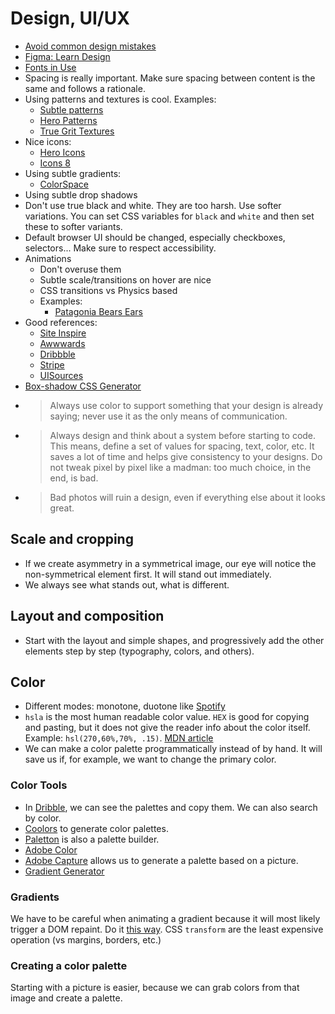 # Design, UI/UX

- [Avoid common design mistakes](https://uxplanet.org/common-webpage-design-mistakes-59eed9831bd7)
- [Figma: Learn Design](https://www.figma.com/resources/learn-design)
- [Fonts in Use](https://fontsinuse.com/)
- Spacing is really important. Make sure spacing between content is the same and follows a rationale.
- Using patterns and textures is cool. Examples:
  - [Subtle patterns](https://www.toptal.com/designers/subtlepatterns/)
  - [Hero Patterns](https://www.heropatterns.com/)
  - [True Grit Textures](https://www.truegrittexturesupply.com/)
- Nice icons:
  - [Hero Icons](https://www.heropatterns.com/)
  - [Icons 8](https://icons8.com/icons)
- Using subtle gradients:
  - [ColorSpace](https://mycolor.space/gradient)
- Using subtle drop shadows
- Don't use true black and white. They are too harsh. Use softer variations. You can set CSS variables for `black` and `white` and then set these to softer variants.
- Default browser UI should be changed, especially checkboxes, selectors... Make sure to respect accessibility.
- Animations
  - Don't overuse them
  - Subtle scale/transitions on hover are nice
  - CSS transitions vs Physics based
  - Examples:
    - [Patagonia Bears Ears](http://bearsears.patagonia.com/)
- Good references:
  - [Site Inspire](https://www.siteinspire.com/)
  - [Awwwards](https://www.awwwards.com/)
  - [Dribbble](https://dribbble.com/)
  - [Stripe](https://stripe.com/au)
  - [UISources](https://www.uisources.com/)
- [Box-shadow CSS Generator](https://cssgenerator.org/box-shadow-css-generator.html)
- > Always use color to support something that your design is already saying; never use it as the only means of communication.
- > Always design and think about a system before starting to code. This means, define a set of values for spacing, text, color, etc. It saves a lot of time and helps give consistency to your designs. Do not tweak pixel by pixel like a madman: too much choice, in the end, is bad.
- > Bad photos will ruin a design, even if everything else about it looks great.

## Scale and cropping

- If we create asymmetry in a symmetrical image, our eye will notice the non-symmetrical element first. It will stand out immediately.
- We always see what stands out, what is different.

## Layout and composition

- Start with the layout and simple shapes, and progressively add the other elements step by step (typography, colors, and others).

## Color

- Different modes: monotone, duotone like [Spotify](https://www.google.com/search?q=duotone+spotify&rlz=1C1CHBF_enAU875AU875&sxsrf=ACYBGNRjmml9usDz0b0XvtQ_a-65EeSfgw:1577268774513&source=lnms&tbm=isch&sa=X&ved=2ahUKEwjCqJSIyNDmAhXnA2MBHdzjC_YQ_AUoAXoECAwQAw&biw=1536&bih=754)
- `hsla` is the most human readable color value. `HEX` is good for copying and pasting, but it does not give the reader info about the color itself. Example: `hsl(270,60%,70%, .15)`. [MDN article](https://developer.mozilla.org/en-US/docs/Web/CSS/color_value)
- We can make a color palette programmatically instead of by hand. It will save us if, for example, we want to change the primary color.

### Color Tools

- In [Dribble](https://dribbble.com/), we can see the palettes and copy them. We can also search by color.
- [Coolors](https://coolors.co/) to generate color palettes.
- [Paletton](http://paletton.com/#uid=1000u0kllllaFw0g0qFqFg0w0aF) is also a palette builder.
- [Adobe Color](https://color.adobe.com/create)
- [Adobe Capture](https://www.adobe.com/products/capture.html) allows us to generate a palette based on a picture.
- [Gradient Generator](https://www.colorzilla.com/gradient-editor/)

### Gradients

We have to be careful when animating a gradient because it will most likely trigger a DOM repaint. Do it [this way](https://codepen.io/sdras/pen/akAWPR/). CSS `transform` are the least expensive operation (vs margins, borders, etc.)

### Creating a color palette

Starting with a picture is easier, because we can grab colors from that image and create a palette.
